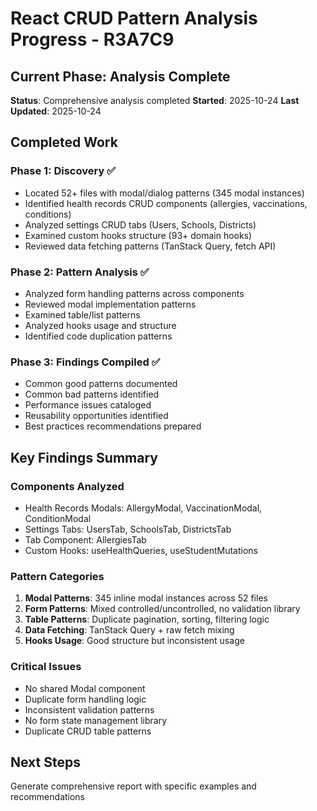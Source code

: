 # React CRUD Pattern Analysis Progress - R3A7C9

## Current Phase: Analysis Complete
**Status**: Comprehensive analysis completed
**Started**: 2025-10-24
**Last Updated**: 2025-10-24

## Completed Work

### Phase 1: Discovery ✅
- Located 52+ files with modal/dialog patterns (345 modal instances)
- Identified health records CRUD components (allergies, vaccinations, conditions)
- Analyzed settings CRUD tabs (Users, Schools, Districts)
- Examined custom hooks structure (93+ domain hooks)
- Reviewed data fetching patterns (TanStack Query, fetch API)

### Phase 2: Pattern Analysis ✅
- Analyzed form handling patterns across components
- Reviewed modal implementation patterns
- Examined table/list patterns
- Analyzed hooks usage and structure
- Identified code duplication patterns

### Phase 3: Findings Compiled ✅
- Common good patterns documented
- Common bad patterns identified
- Performance issues cataloged
- Reusability opportunities identified
- Best practices recommendations prepared

## Key Findings Summary

### Components Analyzed
- Health Records Modals: AllergyModal, VaccinationModal, ConditionModal
- Settings Tabs: UsersTab, SchoolsTab, DistrictsTab
- Tab Component: AllergiesTab
- Custom Hooks: useHealthQueries, useStudentMutations

### Pattern Categories
1. **Modal Patterns**: 345 inline modal instances across 52 files
2. **Form Patterns**: Mixed controlled/uncontrolled, no validation library
3. **Table Patterns**: Duplicate pagination, sorting, filtering logic
4. **Data Fetching**: TanStack Query + raw fetch mixing
5. **Hooks Usage**: Good structure but inconsistent usage

### Critical Issues
- No shared Modal component
- Duplicate form handling logic
- Inconsistent validation patterns
- No form state management library
- Duplicate CRUD table patterns

## Next Steps
Generate comprehensive report with specific examples and recommendations
